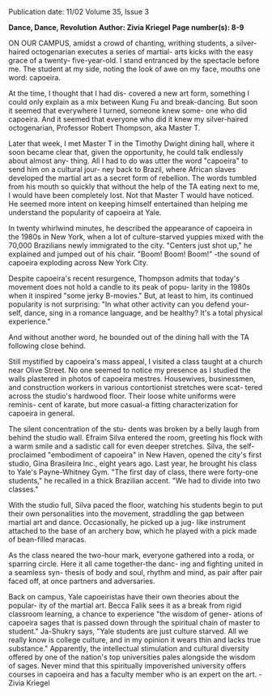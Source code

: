 Publication date: 11/02
Volume 35, Issue 3

**Dance, Dance, Revolution**
**Author: Zivia Kriegel**
**Page number(s): 8-9**

ON OUR CAMPUS, amidst a crowd of 
chanting, writhing students, a silver-haired 
octogenarian executes a series of martial-
arts kicks with the easy grace of a twenty-
five-year-old. I stand entranced by the 
spectacle before me. The student at my 
side, noting the look of awe on my face, 
mouths one word: capoeira. 

At the time, I thought that I had dis-
covered a new art form, something I could 
only explain as a mix between Kung Fu and 
break-dancing. But soon it seemed that 
everywhere I turned, someone knew some-
one who did capoeira. And it seemed that 
everyone who did it knew my silver-haired 
octogenarian, Professor Robert Thompson, 
aka Master T. 

Later that week, I met Master T in the 
Timothy Dwight dining hall, where it soon 
became clear that, given the opportunity, 
he could talk endlessly about almost any-
thing. All I had to do was utter the word 
"capoeira" to send him on a cultural jour-
ney back to Brazil, where African slaves 
developed the martial art as a secret form of 
rebellion. The words tumbled from his 
mouth so quickly that without the help of 
the TA eating next to me, I would have been 
completely lost. Not that Master T would 
have noticed. He seemed more intent on 
keeping himself entertained than helping 
me understand the popularity of capoeira 
at Yale. 

In twenty whirlwind minutes, he 
described the appearance of capoeira in the 
1980s in New York, when a lot of culture-starved 
yuppies mixed with the 70,000 Brazilians 
newly immigrated to the city. "Centers just 
shot up," he explained and jumped out of 
his chair. "Boom! Boom! Boom!" -the 
sound of capoeira exploding across New 
York City. 

Despite capoeira's recent resurgence, 
Thompson admits that today's movement 
does not hold a candle to its peak of popu-
larity in the 1980s when it inspired "some 
jerky B-movies." But, at least to him, its 
continued popularity is not surprising: "In 
what other activity can you defend your-
self, dance, sing in a romance language, and 
be healthy? It's a total physical experience." 

And without another word, he bounded 
out of the dining hall with the TA following 
close behind. 

Still mystified by capoeira's mass 
appeal, I visited a class taught at a church 
near Olive Street. No one seemed to notice 
my presence as I studied the walls plastered 
in photos of capoeira mestres. Housewives, 
businessmen, and construction workers in 
various contortionist stretches were scat-
tered across the studio's hardwood floor. 
Their loose white uniforms were reminis-
cent of karate, but more casual-a fitting 
characterization for capoeira in general. 

The silent concentration of the stu-
dents was broken by a belly laugh from 
behind the studio wall. Efraim Silva 
entered the room, greeting his flock with a 
warm smile and a sadistic call for even 
deeper stretches. Silva, the self-proclaimed 
"embodiment of capoeira" in New Haven, 
opened the city's first studio, Gina 
Brasileira Inc., eight years ago. Last year, he 
brought his class to Yale's Payne-Whitney 
Gym. "The first day of class, there were 
forty-one students," he recalled in a thick 
Brazilian accent. "We had to divide into 
two classes." 

With the studio full, Silva paced the 
floor, watching his students begin to put 
their own personalities into the movement, 
straddling the gap between martial art and 
dance. Occasionally, he picked up a jug-
like instrument attached to the base of an 
archery bow, which he played with a pick 
made of bean-filled maracas. 

As the class neared the two-hour mark, 
everyone gathered into a roda, or sparring 
circle. Here it all came together-the danc-
ing and fighting united in a seamless syn-
thesis of body and soul, rhythm and mind, 
as pair after pair faced off, at once partners 
and adversaries. 

Back on campus, Yale capoeiristas 
have their own theories about the popular-
ity of the martial art. Becca Falik sees it as 
a break from rigid classroom learning, a 
chance to experience "the wisdom of gener-
ations of capoeira sages that is passed down 
through the spiritual chain of master to 
student." Ja-Shukry says, "Yale students are 
just culture starved. All we really know is 
college culture, and in my opinion it wears 
thin and lacks true substance." Apparently, 
the intellectual stimulation and cultural 
diversity offered by one of the nation's top 
universities pales alongside the wisdom of 
sages. Never mind that this spiritually 
impoverished university offers courses in 
capoeira and has a faculty member who is 
an expert on the art. 
-Zivia Kriegel